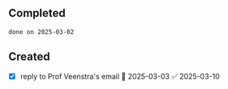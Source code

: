 
## Completed

```tasks
done on 2025-03-02
```

## Created
- [x] reply to Prof Veenstra's email 📅 2025-03-03 ✅ 2025-03-10